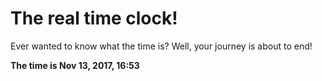 # The real time clock!

Ever wanted to know what the time is? Well, your journey is about to end!

**The time is Nov 13, 2017, 16:53**